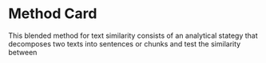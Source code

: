 # Method Card
This blended  method for text similarity consists of an analytical  stategy that decomposes two texts into  sentences or chunks  and test the similarity between 
